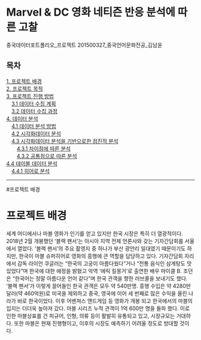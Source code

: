 # Marvel & DC 영화 네티즌 반응 분석에 따른 고찰	
중국데이터포트폴리오_프로젝트	
201500327_중국언어문화전공_김남윤

## 목차
[1. 프로젝트 배경](#프로젝트-배경)  
[2. 프로젝트 목적](#2.)  
[3. 프로젝트 진행 방법](#3.)   
　[3.1 데이터 수집 계획](#3.1)  
　[3.2 데이터 수집 과정](#3.2)      
[4. 데이터 분석](#4.)  
　[4.1 데이터 분석 방법](#4.1)  
　[4.2 시각화데이터 분석](#4.2)  
　[4.3 시각화데이터 분석을 기반으로한 점진적 분석](#4.3)  
　　[4.3.1 차이점에 따른 분석](#4.3.1)  
　　[4.3.2 공통점으로 따른 분석](#4.3.2)  
[4.4 테이블 데이터 분석](#4.4)  
　[4.4.1 히어로 분석](#4.4.1)  
 ___
#프로젝트 배경  
# 프로젝트 배경 
세계 어디에서나 마블 영화가 인기를 얻고 있지만 한국 시장은 특히 더 열광적이다. 2018년 2월 개봉했던 ‘블랙 팬서’는 아시아 지역 전체 언론사와 갖는 기자간담회를 서울에서 열었다. ‘블랙 팬서’의 주요 촬영지 중 하나가 부산 광안리 일대였기 때문이기도 하지만, 한국이 마블 슈퍼히어로 영화의 흥행에 큰 역할을 담당하고 있다. 기자간담회 자리에서 감독 라이언 쿠글러는 “한국의 고궁이 아름다웠다”거나 “전통 음식인 삼계탕도 맛있었다”며 한국에 대한 애정을 밝혔고 악역 ‘에릭 킬몽거’로 출연한 배우 마이클 B. 조던은 “한국어는 정말 아름다운 언어 같다”며 한국 관객을 향한 러브콜을 보내기도 했다. ‘블랙 팬서’가 이렇게 끌어들인 한국 관객은 모두 약 540만명. 흥행 수입은 약 4280만달러(약 460억원)로 미국을 제외하고 중국, 영국에 이어 세 번째로 많은 수익을 올린 나라가 바로 한국이었다.
이후 어밴져스 앤드게임 등 영화가 개봉 되고 한국에서의 마블의 입지는 더더욱 높아져 갔다. 마블 시리즈 누적 관객이 1억 600만 명을 돌파 했다. 이로 인한 마블상표를 건 피규어, 인형, 의류 등이 활발히 유통되고 있고, 시장규모는 거대하다. 
또한 마블은 현재 진행형이고, 이후의 시장도 예측하기 어려울 정도로 방대할 것이다. 

